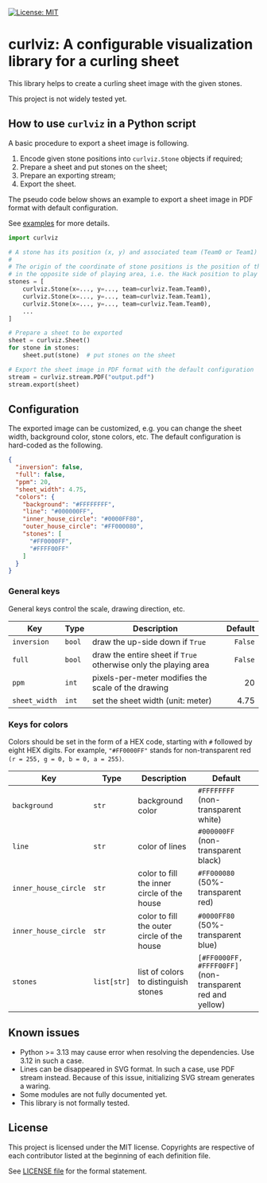 [![License: MIT](https://img.shields.io/badge/License-MIT-yellow.svg)](https://opensource.org/licenses/MIT)

# curlviz: A configurable visualization library for a curling sheet

This library helps to create a curling sheet image with the given stones.

This project is not widely tested yet.

## How to use `curlviz` in a Python script

A basic procedure to export a sheet image is following.

1. Encode given stone positions into `curlviz.Stone` objects if required;
2. Prepare a sheet and put stones on the sheet;
3. Prepare an exporting stream;
4. Export the sheet.

The pseudo code below shows an example to export a sheet image in PDF format with default configuration.

See [examples](./examples/) for more details.

```python
import curlviz

# A stone has its position (x, y) and associated team (Team0 or Team1)
#
# The origin of the coordinate of stone positions is the position of the Hack
# in the opposite side of playing area, i.e. the Hack position to play stones.
stones = [
    curlviz.Stone(x=..., y=..., team=curlviz.Team.Team0),
    curlviz.Stone(x=..., y=..., team=curlviz.Team.Team1),
    curlviz.Stone(x=..., y=..., team=curlviz.Team.Team0),
    ...
]

# Prepare a sheet to be exported
sheet = curlviz.Sheet()
for stone in stones:
    sheet.put(stone)  # put stones on the sheet

# Export the sheet image in PDF format with the default configuration
stream = curlviz.stream.PDF("output.pdf")
stream.export(sheet)
```

## Configuration

The exported image can be customized, e.g. you can change the sheet width, background color, stone colors, etc.
The default configuration is hard-coded as the following.

```json
{
  "inversion": false,
  "full": false,
  "ppm": 20,
  "sheet_width": 4.75,
  "colors": {
    "background": "#FFFFFFFF",
    "line": "#000000FF",
    "inner_house_circle": "#0000FF80",
    "outer_house_circle": "#FF000080",
    "stones": [
      "#FF0000FF",
      "#FFFF00FF"
    ]
  }
}
```

### General keys

General keys control the scale, drawing direction, etc.

| Key           | Type   | Description                                                     | Default |
|---------------|--------|-----------------------------------------------------------------|--------:|
| `inversion`   | `bool` | draw the up-side down if `True`                                 | `False` |
| `full`        | `bool` | draw the entire sheet if `True` otherwise only the playing area | `False` |
| `ppm`         | `int`  | pixels-per-meter modifies the scale of the drawing              | 20      |
| `sheet_width` | `int`  | set the sheet width (unit: meter)                               | 4.75    |

### Keys for colors

Colors should be set in the form of a HEX code, starting with `#` followed by eight HEX digits.
For example, `"#FF0000FF"` stands for non-transparent red `(r = 255, g = 0, b = 0, a = 255)`.

| Key                  | Type        | Description                                 | Default                             |
|----------------------|-------------|---------------------------------------------|-------------------------------------|
| `background`         | `str`       | background color                            | `#FFFFFFFF` (non-transparent white) |
| `line`               | `str`       | color of lines                              | `#000000FF` (non-transparent black) |
| `inner_house_circle` | `str`       | color to fill the inner circle of the house | `#FF000080` (50%-transparent red)   |
| `inner_house_circle` | `str`       | color to fill the outer circle of the house | `#0000FF80` (50%-transparent blue)  |
| `stones`             | `list[str]` | list of colors to distinguish stones        | `[#FF0000FF, #FFFF00FF]` (non-transparent red and yellow) |

## Known issues

- Python >= 3.13 may cause error when resolving the dependencies. Use 3.12 in such a case.
- Lines can be disappeared in SVG format. In such a case, use PDF stream instead. Because of this issue, initializing SVG stream generates a waring.
- Some modules are not fully documented yet.
- This library is not formally tested.

## License

This project is licensed under the MIT license.
Copyrights are respective of each contributor listed at the beginning of each definition file.

See [LICENSE file](./LICENSE) for the formal statement.
